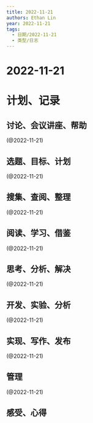 ```yaml
---
title: 2022-11-21
authors: Ethan Lin
year: 2022-11-21 
tags:
  - 日期/2022-11-21 
  - 类型/日志 
---
```



# 2022-11-21






# 计划、记录

## 讨论、会议讲座、帮助

(@2022-11-21)



## 选题、目标、计划

(@2022-11-21)



## 搜集、查阅、整理

(@2022-11-21)



## 阅读、学习、借鉴

(@2022-11-21)



## 思考、分析、解决

(@2022-11-21)



## 开发、实验、分析

(@2022-11-21)



## 实现、写作、发布

(@2022-11-21)





## 管理

(@2022-11-21)



## 感受、心得




